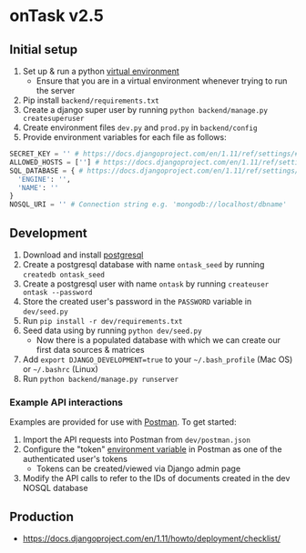 # onTask v2.5

## Initial setup
1. Set up & run a python [virtual environment](https://packaging.python.org/guides/installing-using-pip-and-virtualenv/)
    - Ensure that you are in a virtual environment whenever trying to run the server
2. Pip install `backend/requirements.txt`
3. Create a django super user by running `python backend/manage.py createsuperuser`
4. Create environment files `dev.py` and `prod.py` in `backend/config`
5. Provide environment variables for each file as follows:
```python
SECRET_KEY = '' # https://docs.djangoproject.com/en/1.11/ref/settings/#secret-key
ALLOWED_HOSTS = [''] # https://docs.djangoproject.com/en/1.11/ref/settings/#allowed-hosts
SQL_DATABASE = { # https://docs.djangoproject.com/en/1.11/ref/settings/#databases
  'ENGINE': '',
  'NAME': ''
}
NOSQL_URI = '' # Connection string e.g. 'mongodb://localhost/dbname'
```

## Development
1. Download and install [postgresql](https://www.postgresql.org/)
2. Create a postgresql database with name `ontask_seed` by running `createdb ontask_seed`
3. Create a postgresql user with name `ontask` by running `createuser ontask --password`
4. Store the created user's password in the `PASSWORD` variable in `dev/seed.py`
5. Run `pip install -r dev/requirements.txt`
6. Seed data using by running `python dev/seed.py`
    - Now there is a populated database with which we can create our first data sources & matrices
7. Add `export DJANGO_DEVELOPMENT=true` to your `~/.bash_profile` (Mac OS) or `~/.bashrc` (Linux)
8. Run `python backend/manage.py runserver`

### Example API interactions
Examples are provided for use with [Postman](https://www.getpostman.com/). To get started:
1. Import the API requests into Postman from `dev/postman.json`
2. Configure the "token" [environment variable](https://www.getpostman.com/docs/postman/environments_and_globals/manage_environments) in Postman as one of the authenticated user's tokens 
    - Tokens can be created/viewed via Django admin page
3. Modify the API calls to refer to the IDs of documents created in the dev NOSQL database


## Production
- https://docs.djangoproject.com/en/1.11/howto/deployment/checklist/
